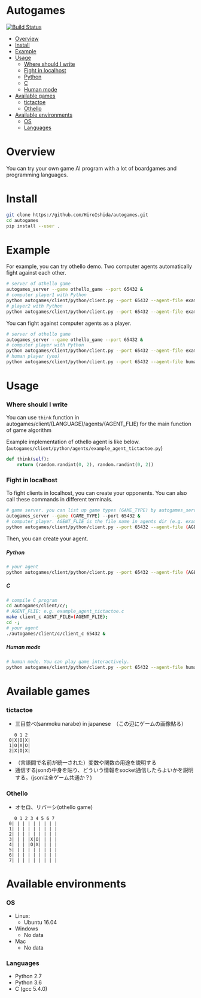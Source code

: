 # Autogames

[![Build Status](https://travis-ci.com/HiroIshida/autogames.svg?token=9fpkKj6dzfmzwRd4k3Gq&branch=master)](https://travis-ci.com/HiroIshida/autogames/)

 - [Overview](#overview)
 - [Install](#install)
 - [Example](#example)
 - [Usage](#usage)
   - [Where should I write](#where-should-i-write)
   - [Fight in localhost](#fight-in-localhost)
    - [Python](#python)
    - [C](#c)
    - [Human mode](#human-mode)
 - [Available games](#available-games)
   - [tictactoe](#tictactoe)
   - [Othello](#othello)
 - [Available environments](#available-environments)
   - [OS](#os)
   - [Languages](#languages)

# Overview

You can try your own game AI program with a lot of boardgames and programming languages.

# Install
```bash
git clone https://github.com/HiroIshida/autogames.git
cd autogames
pip install --user .
```

# Example
For example, you can try othello demo. Two computer agents automatically fight against each other.
```bash
# server of othello game
autogames_server --game othello_game --port 65432 &
# computer player1 with Python
python autogames/client/python/client.py --port 65432 --agent-file example_agent_othello &
# player2 with Python
python autogames/client/python/client.py --port 65432 --agent-file example_agent_othello &
```
You can fight against computer agents as a player.
```bash
# server of othello game
autogames_server --game othello_game --port 65432 &
# computer player with Python
python autogames/client/python/client.py --port 65432 --agent-file example_agent_othello &
# human player (you)
python autogames/client/python/client.py --port 65432 --agent-file human_agent --timeout 30 &
```

# Usage
### Where should I write
You can use `think` function in autogames/client/(LANGUAGE)/agents/(AGENT_FLIE) for the main function of game algorithm

Example implementation of othello agent is like below. (`autogames/client/python/agents/example_agent_tictactoe.py`)
```python
def think(self):
    return (random.randint(0, 2), random.randint(0, 2))
```

### Fight in localhost
To fight clients in localhost, you can create your opponents. You can also call these commands in different terminals.
```bash
# game server. you can list up game types (GAME_TYPE) by autogames_server --list
autogames_server --game (GAME_TYPE) --port 65432 &
# computer player. AGENT_FLIE is the file name in agents dir (e.g. example_agent_othello)
python autogames/client/python/client.py --port 65432 --agent-file (AGENT_FLIE) --timeout 3 &
```

Then, you can create your agent.
##### Python
```bash
# your agent
python autogames/client/python/client.py --port 65432 --agent-file (AGENT_FLIE) --timeout 3 &
```
##### C
```bash
# compile C program
cd autogames/client/c/;
# AGENT_FLIE: e.g. example_agent_tictactoe.c
make client_c AGENT_FILE=(AGENT_FLIE);
cd -;
# your agent
./autogames/client/c/client_c 65432 &
```

##### Human mode
```bash
# human mode. You can play game interactively.
python autogames/client/python/client.py --port 65432 --agent-file human_agent --timeout 30 &
```

# Available games
### tictactoe
   - 三目並べ(sanmoku narabe) in japanese　（この辺にゲームの画像貼る）
   ```
      0 1 2
    0|X|O|X|
    1|O|X|O|
    2|X|O|X|
   ```
   - （言語間で名前が統一された）変数や関数の用途を説明する
   - 通信するjsonの中身を貼り、どういう情報をsocket通信したらよいかを説明する。(jsonは全ゲーム共通か？)

### Othello
   - オセロ、リバーシ(othello game)
   ```
      0 1 2 3 4 5 6 7
    0| | | | | | | | |
    1| | | | | | | | |
    2| | | | | | | | |
    3| | | |X|O| | | |
    4| | | |O|X| | | |
    5| | | | | | | | |
    6| | | | | | | | |
    7| | | | | | | | |
   ```

# Available environments
### OS
 - Linux:
   - Ubuntu 16.04
 - Windows
   - No data
 - Mac
   - No data

### Languages
 - Python 2.7
 - Python 3.6
 - C (gcc 5.4.0)
